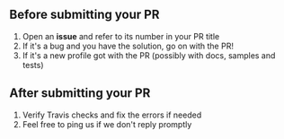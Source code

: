 ## Before submitting your PR

  1. Open an **issue** and refer to its number in your PR title
  1. If it's a bug and you have the solution, go on with the PR! 
  1. If it's a new profile got with the PR (possibly with docs, samples and tests)

## After submitting your PR

  1. Verify Travis checks and fix the errors if needed
  1. Feel free to ping us if we don't reply promptly 

